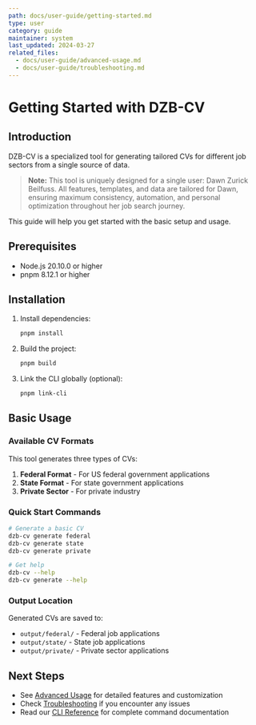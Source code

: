 ```yaml
---
path: docs/user-guide/getting-started.md
type: user
category: guide
maintainer: system
last_updated: 2024-03-27
related_files:
  - docs/user-guide/advanced-usage.md
  - docs/user-guide/troubleshooting.md
---
```


# Getting Started with DZB-CV

## Introduction

DZB-CV is a specialized tool for generating tailored CVs for different job sectors from a single source of data. 

> **Note:** This tool is uniquely designed for a single user: Dawn Zurick Beilfuss. All features, templates, and data are tailored for Dawn, ensuring maximum consistency, automation, and personal optimization throughout her job search journey.

This guide will help you get started with the basic setup and usage.

## Prerequisites

- Node.js 20.10.0 or higher
- pnpm 8.12.1 or higher

## Installation

1. Install dependencies:
   ```bash
   pnpm install
   ```

2. Build the project:
   ```bash
   pnpm build
   ```

3. Link the CLI globally (optional):
   ```bash
   pnpm link-cli
   ```

## Basic Usage

### Available CV Formats

This tool generates three types of CVs:

1. **Federal Format** - For US federal government applications
2. **State Format** - For state government applications
3. **Private Sector** - For private industry

### Quick Start Commands

```bash
# Generate a basic CV
dzb-cv generate federal
dzb-cv generate state
dzb-cv generate private

# Get help
dzb-cv --help
dzb-cv generate --help
```

### Output Location

Generated CVs are saved to:
- `output/federal/` - Federal job applications
- `output/state/` - State job applications 
- `output/private/` - Private sector applications

## Next Steps

- See [Advanced Usage](advanced-usage.md) for detailed features and customization
- Check [Troubleshooting](troubleshooting.md) if you encounter any issues
- Read our [CLI Reference](../reference/cli-commands.md) for complete command documentation

